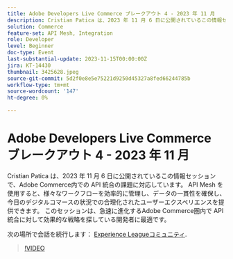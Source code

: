 ```yaml
---
title: Adobe Developers Live Commerce ブレークアウト 4 - 2023 年 11 月
description: Cristian Patica は、2023 年 11 月 6 日に公開されているこの情報セッションで、Adobe Commerce内での API 統合の課題に対応しています。 API Mesh を使用すると、様々なワークフローを効率的に管理し、データの一貫性を確保し、今日のデジタルコマースの状況での合理化されたユーザーエクスペリエンスを提供できます。 このセッションは、急速に進化するAdobe Commerce圏内で API 統合に対して効果的な戦略を探している開発者に最適です。
solution: Commerce
feature-set: API Mesh, Integration
role: Developer
level: Beginner
doc-type: Event
last-substantial-update: 2023-11-15T00:00:00Z
jira: KT-14430
thumbnail: 3425628.jpeg
source-git-commit: 5d2f0e8e5e75221d9250d45327a8fed66244785b
workflow-type: tm+mt
source-wordcount: '147'
ht-degree: 0%

---
```



# Adobe Developers Live Commerce ブレークアウト 4 - 2023 年 11 月

Cristian Patica は、2023 年 11 月 6 日に公開されているこの情報セッションで、Adobe Commerce内での API 統合の課題に対応しています。 API Mesh を使用すると、様々なワークフローを効率的に管理し、データの一貫性を確保し、今日のデジタルコマースの状況での合理化されたユーザーエクスペリエンスを提供できます。 このセッションは、急速に進化するAdobe Commerce圏内で API 統合に対して効果的な戦略を探している開発者に最適です。

次の場所で会話を続行します： [Experience Leagueコミュニティ](https://adobe.ly/3ttN8tz).

>[!VIDEO](https://video.tv.adobe.com/v/3425628/?learn=on)
